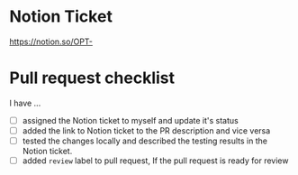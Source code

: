 # Notion Ticket
https://notion.so/OPT-

# Pull request checklist

I have ...
- [ ] assigned the Notion ticket to myself and update it's status
- [ ] added the link to Notion ticket to the PR description and vice versa
- [ ] tested the changes locally and described the testing results in the Notion ticket.
- [ ] added `review` label to pull request, If the pull request is ready for review
